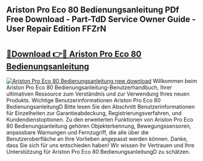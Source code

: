 ## Ariston Pro Eco 80 Bedienungsanleitung PDf Free Download - Part-TdD Service Owner Guide - User Repair Edition FFZrN

# <h2><a href="http://df47c0.blite.top/?on=Ariston+Pro+Eco+80+Bedienungsanleitung">🔗Download 👉🔴 Ariston Pro Eco 80 Bedienungsanleitung</a></h2>

[![Ariston Pro Eco 80 Bedienungsanleitung new download](https://i.imgur.com/lujVjoI.png)](http://df47c0.blite.top/?on=Ariston+Pro+Eco+80+Bedienungsanleitung)
Willkommen beim Ariston Pro Eco 80 Bedienungsanleitung-Benutzerhandbuch, Ihrer ultimativen Ressource zum Verständnis und zur Verwendung Ihres neuen Produkts. Wichtige Benutzerinformationen Ariston Pro Eco 80 BedienungsanleitungD Bitte lesen Sie den Abschnitt Benutzerinformationen für Einzelheiten zur Garantieabdeckung, Registrierungsverfahren, und Kundendienstoptionen. Zu den erweiterten Funktionen von Ariston Pro Eco 80 Bedienungsanleitung gehören Objekterkennung, Bewegungssensoren, anpassbare Warnungen und Fernzugriff, die alle über die Benutzeroberfläche an Ihre Vorlieben angepasst werden können. Danke, dass Sie sich für uns entschieden haben! Wir wissen Ihr Vertrauen und Ihre Unterstützung für Ariston Pro Eco 80 BedienungsanleitungD zu schätzen.
